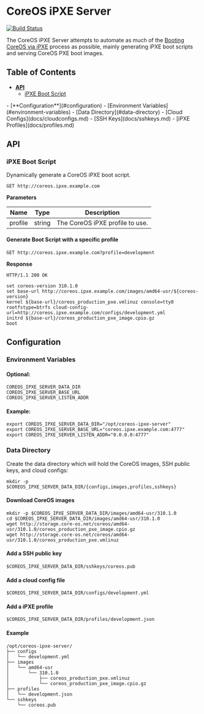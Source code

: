 # CoreOS iPXE Server

[![Build Status](https://drone.io/github.com/kelseyhightower/coreos-ipxe-server/status.png)](https://drone.io/github.com/kelseyhightower/coreos-ipxe-server/latest)

The CoreOS iPXE Server attempts to automate as much of the [Booting CoreOS via iPXE](https://coreos.com/docs/running-coreos/bare-metal/booting-with-ipxe/) process as possible, mainly generating iPXE boot scripts and serving CoreOS PXE boot images.

## Table of Contents

- [**API**](#api)
  - [iPXE Boot Script](#ipxe-boot-script)
<p></p>
- [**Configuration**](#configuration)
  - [Environment Variables](#environment-variables)
  - [Data Directory](#data-directory)
- [Cloud Configs](docs/cloudconfigs.md)
- [SSH Keys](docs/sshkeys.md)
- [iPXE Profiles](docs/profiles.md)

## API

### iPXE Boot Script

Dynamically generate a CoreOS iPXE boot script.

```
GET http://coreos.ipxe.example.com
```

**Parameters**

Name | Type | Description 
-----|------|------------
profile | string | The CoreOS iPXE profile to use.


#### Generate Boot Script with a specific profile

```
GET http://coreos.ipxe.example.com?profile=development
```

**Response**

```
HTTP/1.1 200 OK
```

```
set coreos-version 310.1.0
set base-url http://coreos.ipxe.example.com/images/amd64-usr/${coreos-version}
kernel ${base-url}/coreos_production_pxe.vmlinuz console=tty0 rootfstype=btrfs cloud-config-url=http://coreos.ipxe.example.com/configs/development.yml
initrd ${base-url}/coreos_production_pxe_image.cpio.gz
boot
```

## Configuration

### Environment Variables

#### Optional:

```
COREOS_IPXE_SERVER_DATA_DIR
COREOS_IPXE_SERVER_BASE_URL
COREOS_IPXE_SERVER_LISTEN_ADDR
```

#### Example:

```
export COREOS_IPXE_SERVER_DATA_DIR="/opt/coreos-ipxe-server"
export COREOS_IPXE_SERVER_BASE_URL="coreos.ipxe.example.com:4777"
export COREOS_IPXE_SERVER_LISTEN_ADDR="0.0.0.0:4777"
```

### Data Directory

Create the data directory which will hold the CoreOS images, SSH public keys, and cloud configs:

```
mkdir -p $COREOS_IPXE_SERVER_DATA_DIR/{configs,images,profiles,sshkeys}
```

#### Download CoreOS images

```
mkdir -p $COREOS_IPXE_SERVER_DATA_DIR/images/amd64-usr/310.1.0
cd $COREOS_IPXE_SERVER_DATA_DIR/images/amd64-usr/310.1.0
wget http://storage.core-os.net/coreos/amd64-usr/310.1.0/coreos_production_pxe_image.cpio.gz
wget http://storage.core-os.net/coreos/amd64-usr/310.1.0/coreos_production_pxe.vmlinuz
```

#### Add a SSH public key

```
$COREOS_IPXE_SERVER_DATA_DIR/sshkeys/coreos.pub
```

#### Add a cloud config file

```
$COREOS_IPXE_SERVER_DATA_DIR/configs/development.yml
```

#### Add a iPXE profile

```
$COREOS_IPXE_SERVER_DATA_DIR/profiles/development.json
```

#### Example

```
/opt/coreos-ipxe-server/
├── configs
│   └── development.yml
├── images
│   └── amd64-usr
│       └── 310.1.0
│           ├── coreos_production_pxe.vmlinuz
│           └── coreos_production_pxe_image.cpio.gz
├── profiles
│   └── development.json
└── sshkeys
    └── coreos.pub
```
